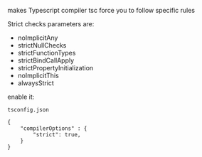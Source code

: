 makes Typescript compiler tsc force you to follow specific rules

Strict checks parameters are:

-   noImplicitAny
-   strictNullChecks
-   strictFunctionTypes
-   strictBindCallApply
-   strictPropertyInitialization
-   noImplicitThis
-   alwaysStrict

enable it:

`tsconfig.json`

```
{
	"compilerOptions" : {
		"strict": true,
	}
}
```

